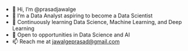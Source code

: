 - 👋 Hi, I’m @prasadjawalge
- 👀 I’m a Data Analyst aspiring to become a Data Scientist
- 🌱 Continuously learning Data Science, Machine Learning, and Deep Learning
- 💼 Open to opportunities in Data Science and AI
- 📫 Reach me at jawalgeprasad@gmail.com

<!---
prasadjawalge/prasadjawalge is a ✨ special ✨ repository because its `README.md` (this file) appears on your GitHub profile.
You can click the Preview link to take a look at your changes.
--->
